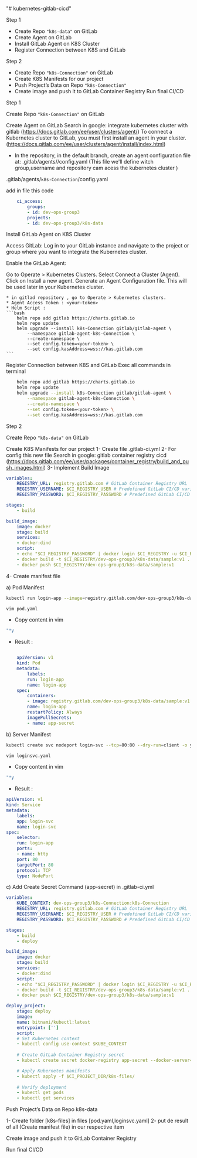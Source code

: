"# kubernetes-gitlab-cicd" 

Step 1

- Create Repo `"k8s-data"` on GitLab
- Create Agent on GitLab
- Install GitLab Agent on K8S Cluster
- Register Connection between K8S and GitLab

Step 2

- Create Repo `"k8s-Connection"` on GitLab
- Create K8S Manifests for our project
- Push Project’s Data on Repo `"k8s-Connection"`
- Create image and push it to GitLab Container Registry
Run final CI/CD



Step 1

Create Repo `"k8s-Connection"` on GitLab 

Create Agent on GitLab
Search in google: integrate kubernetes cluster with gitlab (https://docs.gitlab.com/ee/user/clusters/agent/) 
To connect a Kubernetes cluster to GitLab, you must first install an agent in your cluster. (https://docs.gitlab.com/ee/user/clusters/agent/install/index.html)

* In the repository, in the default branch, create an agent configuration file at: .gitlab/agents/<agent-name>/config.yaml 
(This file we'll define witch group,username and repository cam acess the kubernetes cluster )

.gitlab/agents/`k8s-Connection`/config.yaml

add in file this code
```yml
    ci_access:
        groups:
        - id: dev-ops-group3
        projects:
        - id: dev-ops-group3/k8s-data
```
        
Install GitLab Agent on K8S Cluster

Access GitLab: 
    Log in to your GitLab instance and navigate to the project or group where you want to integrate the Kubernetes cluster.

Enable the GitLab Agent:

Go to Operate > Kubernetes Clusters.
Select Connect a Cluster (Agent).
Click on Install a new agent.
Generate an Agent Configuration file. This will be used later in your Kubernetes cluster.

    * in gitlad repository , go to Operate > Kubernetes clusters.
    * Agent Access Token : <your-token>
    * Helm Script :
    ```bash
        helm repo add gitlab https://charts.gitlab.io
        helm repo update
        helm upgrade --install k8s-Connection gitlab/gitlab-agent \
            --namespace gitlab-agent-k8s-Connection \
            --create-namespace \
            --set config.token=<your-token> \
            --set config.kasAddress=wss://kas.gitlab.com
    ```

Register Connection between K8S and GitLab
Exec all commands in terminal 
```bash
    helm repo add gitlab https://charts.gitlab.io
    helm repo update
    helm upgrade --install k8s-Connection gitlab/gitlab-agent \
        --namespace gitlab-agent-k8s-Connection \
        --create-namespace \
        --set config.token=<your-token> \
        --set config.kasAddress=wss://kas.gitlab.com
```

Step 2

Create Repo `"k8s-data"` on GitLab

Create K8S Manifests for our project
1- Create file .gitlab-ci.yml
2- For config this new file Search in google: gitlab container registry cicd (https://docs.gitlab.com/ee/user/packages/container_registry/build_and_push_images.html)
3- Implement Build Image

```yaml
variables:
    REGISTRY_URL: registry.gitlab.com # GitLab Container Registry URL
    REGISTRY_USERNAME: $CI_REGISTRY_USER # Predefined GitLab CI/CD variable
    REGISTRY_PASSWORD: $CI_REGISTRY_PASSWORD # Predefined GitLab CI/CD variable

stages:
    - build

build_image:
    image: docker
    stage: build
    services:
    - docker:dind
    script:
    - echo "$CI_REGISTRY_PASSWORD" | docker login $CI_REGISTRY -u $CI_REGISTRY_USER --password-stdin
    - docker build -t $CI_REGISTRY/dev-ops-group3/k8s-data/sample:v1 .
    - docker push $CI_REGISTRY/dev-ops-group3/k8s-data/sample:v1

```
4- Create manifest file

a) Pod Manifest 

```bash
kubectl run login-app --image=registry.gitlab.com/dev-ops-group3/k8s-data/sample:v1 --dry-run=client -o yaml > pod.yaml
```

```bash 
vim pod.yaml
```
    
- Copy content in vim
    
```bash
"*y
```
    
- Result :
    
```yaml

    apiVersion: v1
    kind: Pod
    metadata:
        labels:
        run: login-app
        name: login-app
    spec:
        containers:
        - image: registry.gitlab.com/dev-ops-group3/k8s-data/sample:v1
        name: login-app
        restartPolicy: Always
        imagePullSecrets:
        - name: app-secret

```
b) Server Manifest 

```bash
kubectl create svc nodeport login-svc --tcp=80:80 --dry-run=client -o yaml > loginsvc.yaml
```
```bash 
vim loginsvc.yaml
```
- Copy content in vim

```bash
"*y
```

- Result :

```yaml
apiVersion: v1
kind: Service
metadata:
    labels:
    app: login-svc
    name: login-svc
spec:
    selector:
    run: login-app
    ports:
    - name: http
    port: 80
    targetPort: 80
    protocol: TCP
    type: NodePort

```
c) Add Create Secret Command (app-secret) in .gitlab-ci.yml 

```yaml
variables:
    KUBE_CONTEXT: dev-ops-group3/k8s-Connection:k8s-Connection
    REGISTRY_URL: registry.gitlab.com # GitLab Container Registry URL
    REGISTRY_USERNAME: $CI_REGISTRY_USER # Predefined GitLab CI/CD variable
    REGISTRY_PASSWORD: $CI_REGISTRY_PASSWORD # Predefined GitLab CI/CD variable

stages:
    - build
    - deploy

build_image:
    image: docker
    stage: build
    services:
    - docker:dind
    script:
    - echo "$CI_REGISTRY_PASSWORD" | docker login $CI_REGISTRY -u $CI_REGISTRY_USER --password-stdin
    - docker build -t $CI_REGISTRY/dev-ops-group3/k8s-data/sample:v1 .
    - docker push $CI_REGISTRY/dev-ops-group3/k8s-data/sample:v1

deploy_project:
    stage: deploy
    image:
    name: bitnami/kubectl:latest
    entrypoint: ['']
    script:
    # Set Kubernetes context
    - kubectl config use-context $KUBE_CONTEXT
    
    # Create GitLab Container Registry secret
    - kubectl create secret docker-registry app-secret --docker-server=$REGISTRY_URL --docker-username=$REGISTRY_USERNAME --docker-password=$REGISTRY_PASSWORD --dry-run=client -o yaml | kubectl apply -f -

    # Apply Kubernetes manifests
    - kubectl apply -f $CI_PROJECT_DIR/k8s-files/
    
    # Verify deployment
    - kubectl get pods
    - kubectl get services

```
    
Push Project’s Data on Repo k8s-data

1- Create folder [k8s-files] in files [pod.yaml,loginsvc.yaml]
2- put de result of all (Create manifest file) in our respective item 

Create image and push it to GitLab Container Registry

Run final CI/CD